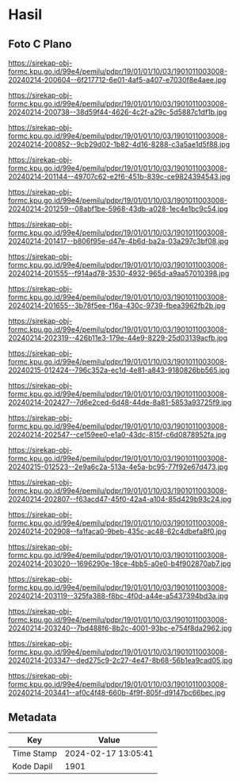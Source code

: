 # Hasil

## Foto C Plano

https://sirekap-obj-formc.kpu.go.id/99e4/pemilu/pdpr/19/01/01/10/03/1901011003008-20240214-200604--6f217712-6e01-4af5-a407-e7030f8e4aee.jpg

https://sirekap-obj-formc.kpu.go.id/99e4/pemilu/pdpr/19/01/01/10/03/1901011003008-20240214-200738--38d59f44-4626-4c2f-a29c-5d5887c1df1b.jpg

https://sirekap-obj-formc.kpu.go.id/99e4/pemilu/pdpr/19/01/01/10/03/1901011003008-20240214-200852--9cb29d02-1b82-4d16-8288-c3a5ae1d5f88.jpg

https://sirekap-obj-formc.kpu.go.id/99e4/pemilu/pdpr/19/01/01/10/03/1901011003008-20240214-201144--49707c62-e2f6-451b-839c-ce9824394543.jpg

https://sirekap-obj-formc.kpu.go.id/99e4/pemilu/pdpr/19/01/01/10/03/1901011003008-20240214-201259--08abf1be-5968-43db-a028-1ec4e1bc9c54.jpg

https://sirekap-obj-formc.kpu.go.id/99e4/pemilu/pdpr/19/01/01/10/03/1901011003008-20240214-201417--b806f95e-d47e-4b6d-ba2a-03a297c3bf08.jpg

https://sirekap-obj-formc.kpu.go.id/99e4/pemilu/pdpr/19/01/01/10/03/1901011003008-20240214-201555--f914ad78-3530-4932-965d-a9aa57010398.jpg

https://sirekap-obj-formc.kpu.go.id/99e4/pemilu/pdpr/19/01/01/10/03/1901011003008-20240214-201655--3b78f5ee-f16a-430c-9739-fbea3962fb2b.jpg

https://sirekap-obj-formc.kpu.go.id/99e4/pemilu/pdpr/19/01/01/10/03/1901011003008-20240214-202319--426b11e3-179e-44e9-8229-25d03139acfb.jpg

https://sirekap-obj-formc.kpu.go.id/99e4/pemilu/pdpr/19/01/01/10/03/1901011003008-20240215-012424--796c352a-ec1d-4e81-a843-9180826bb565.jpg

https://sirekap-obj-formc.kpu.go.id/99e4/pemilu/pdpr/19/01/01/10/03/1901011003008-20240214-202427--7d6e2ced-6d48-44de-8a81-5853a93725f9.jpg

https://sirekap-obj-formc.kpu.go.id/99e4/pemilu/pdpr/19/01/01/10/03/1901011003008-20240214-202547--ce159ee0-e1a0-43dc-815f-c6d0878952fa.jpg

https://sirekap-obj-formc.kpu.go.id/99e4/pemilu/pdpr/19/01/01/10/03/1901011003008-20240215-012523--2e9a6c2a-513a-4e5a-bc95-77f92e67d473.jpg

https://sirekap-obj-formc.kpu.go.id/99e4/pemilu/pdpr/19/01/01/10/03/1901011003008-20240214-202807--f63acd47-45f0-42a4-a104-85d429b93c24.jpg

https://sirekap-obj-formc.kpu.go.id/99e4/pemilu/pdpr/19/01/01/10/03/1901011003008-20240214-202908--fa1faca0-9beb-435c-ac48-62c4dbefa8f0.jpg

https://sirekap-obj-formc.kpu.go.id/99e4/pemilu/pdpr/19/01/01/10/03/1901011003008-20240214-203020--1696290e-18ce-4bb5-a0e0-b4f902870ab7.jpg

https://sirekap-obj-formc.kpu.go.id/99e4/pemilu/pdpr/19/01/01/10/03/1901011003008-20240214-203119--325fa388-f8bc-4f0d-a44e-a5437394bd3a.jpg

https://sirekap-obj-formc.kpu.go.id/99e4/pemilu/pdpr/19/01/01/10/03/1901011003008-20240214-203240--7bd488f6-8b2c-4001-93bc-e754f8da2962.jpg

https://sirekap-obj-formc.kpu.go.id/99e4/pemilu/pdpr/19/01/01/10/03/1901011003008-20240214-203347--ded275c9-2c27-4e47-8b68-56b1ea9cad05.jpg

https://sirekap-obj-formc.kpu.go.id/99e4/pemilu/pdpr/19/01/01/10/03/1901011003008-20240214-203441--af0c4f48-660b-4f9f-805f-d9147bc66bec.jpg


## Metadata

| Key        | Value               |
| ---------- | ------------------- |
| Time Stamp | 2024-02-17 13:05:41 |
| Kode Dapil | 1901                |



